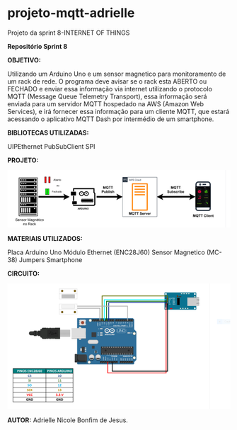 # projeto-mqtt-adrielle
Projeto da sprint 8-INTERNET OF THINGS


**Repositório Sprint 8**

**OBJETIVO:**

Utilizando um Arduino Uno e um sensor magnetico para monitoramento de um rack de rede. O programa deve avisar se o rack esta ABERTO ou FECHADO e enviar essa informação via internet utilizando o protocolo MQTT (Message Queue Telemetry Transport), essa informação será enviada para um servidor MQTT hospedado na AWS (Amazon Web Services), e irá fornecer essa informação para um cliente MQTT, que estará acessando o aplicativo MQTT Dash por intermédio de um smartphone.

**BIBLIOTECAS UTILIZADAS:**

UIPEthernet
PubSubClient
SPI


**PROJETO:**





![fluxograma do projeto](https://github.com/Adri-nicole/projeto-mqtt-adrielle/blob/main/imagem%201.PNG)



**MATERIAIS UTILIZADOS:**

Placa Arduino Uno
Módulo Ethernet (ENC28J60)
Sensor Magnetico (MC-38)
Jumpers
Smartphone








**CIRCUITO:**

![Fluxograma do circuito](https://github.com/Adri-nicole/projeto-mqtt-adrielle/blob/main/imagem%202.PNG)





















**AUTOR:** Adrielle Nicole Bonfim de Jesus.






